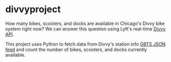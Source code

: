 # divvyproject
How many bikes, scooters, and docks are available in Chicago's Divvy bike system right now?
We can answer this question using Lyft's real-time [Divvy API](https://ride.divvybikes.com/system-data).

This project uses Python to fetch data from Divvy's station info [GBTS JSON feed](https://gbfs.divvybikes.com/gbfs/en/station_status.json) and count the number of bikes, scooters, and docks currently available.
